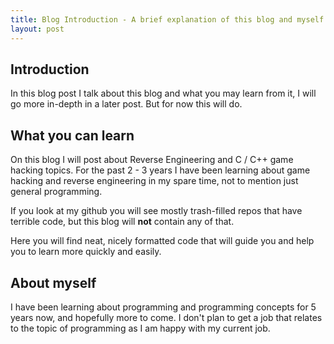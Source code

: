 ```yaml
---
title: Blog Introduction - A brief explanation of this blog and myself
layout: post
---
```


## Introduction
In this blog post I talk about this blog and what you may learn from it, I will go
more in-depth in a later post. But for now this will do.

## What you can learn
On this blog I will post about Reverse Engineering and C / C++ game hacking topics. For
the past 2 - 3 years I have been learning about game hacking and reverse engineering in
my spare time, not to mention just general programming.

If you look at my github you will see mostly trash-filled repos that have terrible code,
but this blog will **not** contain any of that.

Here you will find neat, nicely formatted code that will guide you and help you to learn
more quickly and easily.

## About myself
I have been learning about programming and programming concepts for 5 years now, and hopefully
more to come. I don't plan to get a job that relates to the topic of programming as I am happy
with my current job.
